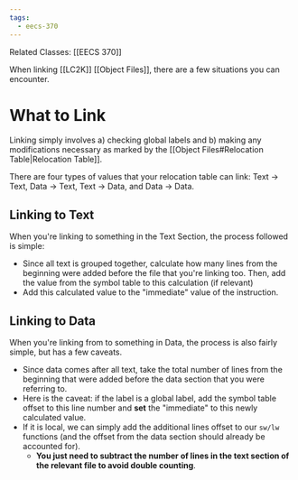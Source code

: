 ```yaml
---
tags:
  - eecs-370
---
```

Related Classes: [[EECS 370]]

When linking [[LC2K]] [[Object Files]], there are a few situations you can encounter.

# What to Link

Linking simply involves a) checking global labels and b) making any modifications necessary as marked by the [[Object Files#Relocation Table|Relocation Table]].

There are four types of values that your relocation table can link: Text -> Text, Data -> Text, Text -> Data, and Data -> Data.

## Linking to Text

When you're linking to something in the Text Section, the process followed is simple:

- Since all text is grouped together, calculate how many lines from the beginning were added before the file that you're linking too. Then, add the value from the symbol table to this calculation (if relevant)
- Add this calculated value to the "immediate" value of the instruction.

## Linking to Data

When you're linking from to something in Data, the process is also fairly simple, but has a few caveats.

- Since data comes after all text, take the total number of lines from the beginning that were added before the data section that you were referring to.
- Here is the caveat: if the label is a global label, add the symbol table offset to this line number and **set** the "immediate" to this newly calculated value.
- If it is local, we can simply add the additional lines offset to our `sw/lw` functions (and the offset from the data section should already be accounted for). 
	- **You just need to subtract the number of lines in the text section of the relevant file to avoid double counting**.